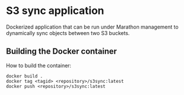 # S3 sync application
Dockerized application that can be run under Marathon management to dynamically sync objects between two S3 buckets.

## Building the Docker container

How to build the container:
```
docker build .
docker tag <tagid> <repository>/s3sync:latest
docker push <repository>/s3sync:latest
```

